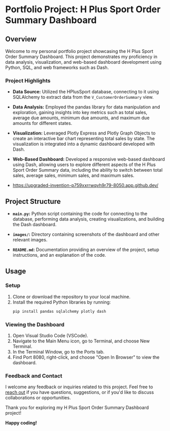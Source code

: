 # Portfolio Project: H Plus Sport Order Summary Dashboard

## Overview

Welcome to my personal portfolio project showcasing the H Plus Sport Order Summary Dashboard. This project demonstrates my proficiency in data analysis, visualization, and web-based dashboard development using Python, SQL, and web frameworks such as Dash.

### Project Highlights

- **Data Source:** Utilized the HPlusSport database, connecting to it using SQLAlchemy to extract data from the `V_CustomerOrderSummary` view.

- **Data Analysis:** Employed the pandas library for data manipulation and exploration, gaining insights into key metrics such as total sales, average due amounts, minimum due amounts, and maximum due amounts for different states.

- **Visualization:** Leveraged Plotly Express and Plotly Graph Objects to create an interactive bar chart representing total sales by state. The visualization is integrated into a dynamic dashboard developed with Dash.

- **Web-Based Dashboard:** Developed a responsive web-based dashboard using Dash, allowing users to explore different aspects of the H Plus Sport Order Summary data, including the ability to switch between total sales, average sales, minimum sales, and maximum sales.

- https://upgraded-invention-p759xxrrwqvh9r79-8050.app.github.dev/

## Project Structure

- **`main.py`:** Python script containing the code for connecting to the database, performing data analysis, creating visualizations, and building the Dash dashboard.

- **`images/`:** Directory containing screenshots of the dashboard and other relevant images.

- **`README.md`:** Documentation providing an overview of the project, setup instructions, and an explanation of the code.

## Usage

### Setup

1. Clone or download the repository to your local machine.
2. Install the required Python libraries by running:
    ```bash
    pip install pandas sqlalchemy plotly dash
    ```

### Viewing the Dashboard

1. Open Visual Studio Code (VSCode).
2. Navigate to the Main Menu icon, go to Terminal, and choose New Terminal.
3. In the Terminal Window, go to the Ports tab.
4. Find Port 8080, right-click, and choose "Open In Browser" to view the dashboard.

### Feedback and Contact

I welcome any feedback or inquiries related to this project. Feel free to [reach out](mailto:your.email@example.com) if you have questions, suggestions, or if you'd like to discuss collaborations or opportunities.

Thank you for exploring my H Plus Sport Order Summary Dashboard project!

**Happy coding!**
